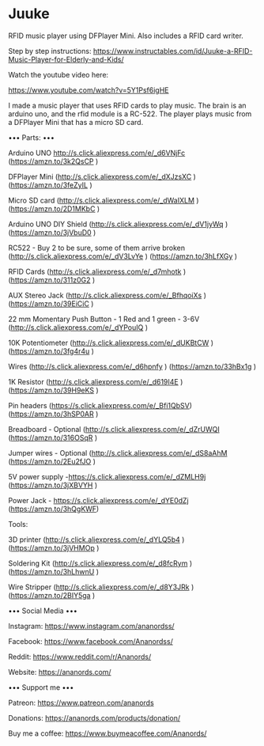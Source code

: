 # Juuke
RFID music player using DFPlayer Mini. Also includes a RFID card writer.

Step by step instructions:
https://www.instructables.com/id/Juuke-a-RFID-Music-Player-for-Elderly-and-Kids/


Watch the youtube video here:

https://www.youtube.com/watch?v=5Y1Psf6igHE


I made a music player that uses RFID cards to play music. The brain is an arduino uno, and the rfid module is a RC-522. The player plays music from a DFPlayer Mini that has a micro SD card.


••• Parts: ••• 



Arduino UNO http://s.click.aliexpress.com/e/_d6VNjFc (https://amzn.to/3k2QsCP  )

DFPlayer Mini (http://s.click.aliexpress.com/e/_dXJzsXC ) (https://amzn.to/3feZyIL )

Micro SD card (http://s.click.aliexpress.com/e/_dWaIXLM ) (https://amzn.to/2D1MKbC )

Arduino UNO DIY Shield (http://s.click.aliexpress.com/e/_dV1jyWq ) (https://amzn.to/3jVbuD0 )

RC522 - Buy 2 to be sure, some of them arrive broken (http://s.click.aliexpress.com/e/_dV3LvYe ) (https://amzn.to/3hLfXGy )

RFID Cards (http://s.click.aliexpress.com/e/_d7mhotk ) (https://amzn.to/311z0G2 )

AUX Stereo Jack (http://s.click.aliexpress.com/e/_BfhqoiXs ) (https://amzn.to/39EiCiC )

22 mm Momentary Push Button - 1 Red and 1 green - 3-6V (http://s.click.aliexpress.com/e/_dYPouIQ ) 

10K Potentiometer (http://s.click.aliexpress.com/e/_dUKBtCW ) (https://amzn.to/3fg4r4u )

Wires (http://s.click.aliexpress.com/e/_d6hpnfy ) (https://amzn.to/33hBx1g )

1K Resistor (http://s.click.aliexpress.com/e/_d619I4E ) (https://amzn.to/39H9eKS )

Pin headers (https://s.click.aliexpress.com/e/_Bfi1QbSV) (https://amzn.to/3hSP0AR )

Breadboard - Optional (http://s.click.aliexpress.com/e/_dZrUWQI (https://amzn.to/316OSqR )

Jumper wires - Optional (http://s.click.aliexpress.com/e/_dS8aAhM (https://amzn.to/2Eu2fJO )

5V power supply -https://s.click.aliexpress.com/e/_dZMLH9j  (https://amzn.to/3jXBVYH )

Power Jack - https://s.click.aliexpress.com/e/_dYE0dZj (https://amzn.to/3hQgKWF)





Tools: 

3D printer (http://s.click.aliexpress.com/e/_dYLQ5b4 ) (https://amzn.to/3jVHMOp )

Soldering Kit (http://s.click.aliexpress.com/e/_d8fcRym ) (https://amzn.to/3hLhwnU )

Wire Stripper (http://s.click.aliexpress.com/e/_d8Y3JRk ) (https://amzn.to/2BIY5ga )






 ••• Social Media ••• 

Instagram: https://www.instagram.com/ananordss/

Facebook: https://www.facebook.com/Ananordss/

Reddit: https://www.reddit.com/r/Ananords/

Website: https://ananords.com/


••• Support me ••• 

Patreon: https://www.patreon.com/ananords

Donations: https://ananords.com/products/donation/

Buy me a coffee: https://www.buymeacoffee.com/Ananords/



